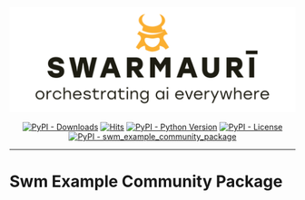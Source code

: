 
![Swamauri Logo](https://github.com/swarmauri/swarmauri-sdk/blob/3d4d1cfa949399d7019ae9d8f296afba773dfb7f/assets/swarmauri.brand.theme.svg)

<p align="center">
    <a href="https://pypi.org/project/swm_example_community_package/">
        <img src="https://img.shields.io/pypi/dm/swm_example_community_package" alt="PyPI - Downloads"/></a>
    <a href="https://hits.sh/github.com/swarmauri/swarmauri-sdk/tree/master/pkgs/community/swm_example_community_package/">
        <img alt="Hits" src="https://hits.sh/github.com/swarmauri/swarmauri-sdk/tree/master/pkgs/community/swm_example_community_package.svg"/></a>
    <a href="https://pypi.org/project/swm_example_community_package/">
        <img src="https://img.shields.io/pypi/pyversions/swm_example_community_package" alt="PyPI - Python Version"/></a>
    <a href="https://pypi.org/project/swm_example_community_package/">
        <img src="https://img.shields.io/pypi/l/swm_example_community_package" alt="PyPI - License"/></a>
    <a href="https://pypi.org/project/swm_example_community_package/">
        <img src="https://img.shields.io/pypi/v/swm_example_community_package?label=swm_example_community_package&color=green" alt="PyPI - swm_example_community_package"/></a>
</p>

---

# Swm Example Community Package
